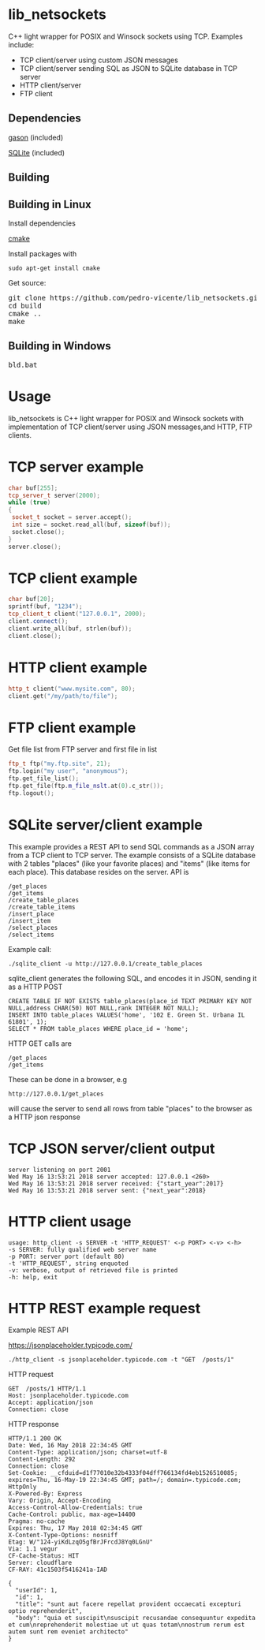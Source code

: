 # lib_netsockets
C++ light wrapper for POSIX and Winsock sockets using TCP. Examples include:
<br /> 
* TCP client/server using custom JSON messages
* TCP client/server sending SQL as JSON to SQLite database in TCP server
* HTTP client/server
* FTP client

Dependencies 
------------

[gason](https://github.com/vivkin/gason) (included)
<br /> 

[SQLite](https://www.sqlite.org/) (included)
<br />

Building
------------

## Building in Linux 

Install dependencies

[cmake](https://cmake.org/)

Install packages with

```
sudo apt-get install cmake
```

Get source:
<pre>
git clone https://github.com/pedro-vicente/lib_netsockets.git
cd build
cmake ..
make
</pre>

## Building in Windows 
<pre>
bld.bat
</pre>

# Usage
lib_netsockets is C++ light wrapper for POSIX and Winsock sockets with implementation of TCP client/server using JSON messages,and HTTP, FTP clients.

# TCP server example
```c++
char buf[255];
tcp_server_t server(2000);
while (true)
{
 socket_t socket = server.accept();
 int size = socket.read_all(buf, sizeof(buf));
 socket.close();
}
server.close();
```

# TCP client example
```c++
char buf[20];
sprintf(buf, "1234");
tcp_client_t client("127.0.0.1", 2000);
client.connect();
client.write_all(buf, strlen(buf));
client.close();
```

# HTTP client example
```c++
http_t client("www.mysite.com", 80);
client.get("/my/path/to/file");
```

# FTP client example
Get file list from FTP server and first file in list
```c++
ftp_t ftp("my.ftp.site", 21);
ftp.login("my user", "anonymous");
ftp.get_file_list();
ftp.get_file(ftp.m_file_nslt.at(0).c_str());
ftp.logout();
```

# SQLite server/client example
This example provides a REST API to send SQL commands as a JSON array from a TCP client to TCP server.
The example consists of a SQLite database with 2 tables "places" (like your favorite places) and "items" (like items for each place).
This database resides on the server. API is

```
/get_places
/get_items
/create_table_places
/create_table_items
/insert_place
/insert_item
/select_places
/select_items
```

Example call:

```
./sqlite_client -u http://127.0.0.1/create_table_places
```

sqlite_client generates the following SQL, and encodes it in JSON, sending it as a HTTP POST

```
CREATE TABLE IF NOT EXISTS table_places(place_id TEXT PRIMARY KEY NOT NULL,address CHAR(50) NOT NULL,rank INTEGER NOT NULL);
INSERT INTO table_places VALUES('home', '102 E. Green St. Urbana IL 61801', 1);
SELECT * FROM table_places WHERE place_id = 'home';
```

HTTP GET calls are 

```
/get_places
/get_items
```

These can be done in a browser, e.g

```
http://127.0.0.1/get_places
```

will cause the server to send all rows from table "places" to the browser as a HTTP json response

# TCP JSON server/client output
```
server listening on port 2001
Wed May 16 13:53:21 2018 server accepted: 127.0.0.1 <260>
Wed May 16 13:53:21 2018 server received: {"start_year":2017}
Wed May 16 13:53:21 2018 server sent: {"next_year":2018}
```

# HTTP client usage
```
usage: http_client -s SERVER -t 'HTTP_REQUEST' <-p PORT> <-v> <-h>
-s SERVER: fully qualified web server name
-p PORT: server port (default 80)
-t 'HTTP_REQUEST', string enquoted
-v: verbose, output of retrieved file is printed
-h: help, exit
```

# HTTP REST example request
Example REST API

https://jsonplaceholder.typicode.com/

```
./http_client -s jsonplaceholder.typicode.com -t "GET  /posts/1"
```

HTTP request

```
GET  /posts/1 HTTP/1.1
Host: jsonplaceholder.typicode.com
Accept: application/json
Connection: close
```


HTTP response

```
HTTP/1.1 200 OK
Date: Wed, 16 May 2018 22:34:45 GMT
Content-Type: application/json; charset=utf-8
Content-Length: 292
Connection: close
Set-Cookie: __cfduid=d1f77010e32b4333f04dff766134fd4eb1526510085; expires=Thu, 16-May-19 22:34:45 GMT; path=/; domain=.typicode.com; HttpOnly
X-Powered-By: Express
Vary: Origin, Accept-Encoding
Access-Control-Allow-Credentials: true
Cache-Control: public, max-age=14400
Pragma: no-cache
Expires: Thu, 17 May 2018 02:34:45 GMT
X-Content-Type-Options: nosniff
Etag: W/"124-yiKdLzqO5gfBrJFrcdJ8Yq0LGnU"
Via: 1.1 vegur
CF-Cache-Status: HIT
Server: cloudflare
CF-RAY: 41c1503f5416241a-IAD

{
  "userId": 1,
  "id": 1,
  "title": "sunt aut facere repellat provident occaecati excepturi optio reprehenderit",
  "body": "quia et suscipit\nsuscipit recusandae consequuntur expedita et cum\nreprehenderit molestiae ut ut quas totam\nnostrum rerum est autem sunt rem eveniet architecto"
}
```